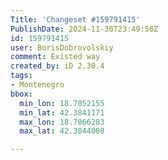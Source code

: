 ```yaml
---
Title: 'Changeset #159791415'
PublishDate: 2024-11-30T23:49:56Z
id: 159791415
user: BorisDobrovolskiy
comment: Existed way
created_by: iD 2.30.4
tags:
- Montenegro
bbox:
  min_lon: 18.7052155
  min_lat: 42.3841171
  max_lon: 18.7066283
  max_lat: 42.3844008

---
```

